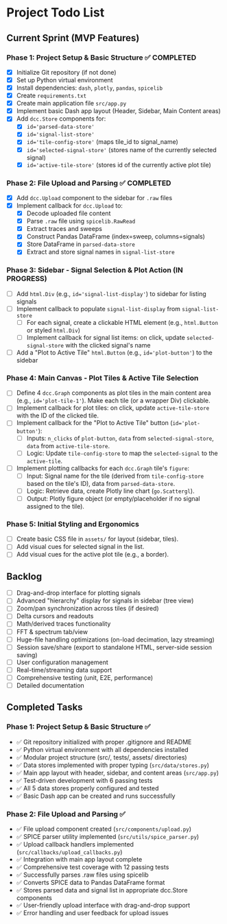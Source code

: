# Project Todo List

## Current Sprint (MVP Features)

### Phase 1: Project Setup & Basic Structure ✅ COMPLETED
- [X] Initialize Git repository (if not done)
- [X] Set up Python virtual environment
- [X] Install dependencies: `dash`, `plotly`, `pandas`, `spicelib`
- [X] Create `requirements.txt`
- [X] Create main application file `src/app.py`
- [X] Implement basic Dash app layout (Header, Sidebar, Main Content areas)
- [X] Add `dcc.Store` components for:
  - [X] `id='parsed-data-store'`
  - [X] `id='signal-list-store'`
  - [X] `id='tile-config-store'` (maps tile_id to signal_name)
  - [X] `id='selected-signal-store'` (stores name of the currently selected signal)
  - [X] `id='active-tile-store'` (stores id of the currently active plot tile)

### Phase 2: File Upload and Parsing ✅ COMPLETED
- [X] Add `dcc.Upload` component to the sidebar for `.raw` files
- [X] Implement callback for `dcc.Upload` to:
  - [X] Decode uploaded file content
  - [X] Parse `.raw` file using `spicelib.RawRead`
  - [X] Extract traces and sweeps
  - [X] Construct Pandas DataFrame (index=sweep, columns=signals)
  - [X] Store DataFrame in `parsed-data-store`
  - [X] Extract and store signal names in `signal-list-store`

### Phase 3: Sidebar - Signal Selection & Plot Action (IN PROGRESS)
- [ ] Add `html.Div` (e.g., `id='signal-list-display'`) to sidebar for listing signals
- [ ] Implement callback to populate `signal-list-display` from `signal-list-store`
  - [ ] For each signal, create a clickable HTML element (e.g., `html.Button` or styled `html.Div`)
  - [ ] Implement callback for signal list items: on click, update `selected-signal-store` with the clicked signal's name
- [ ] Add a "Plot to Active Tile" `html.Button` (e.g., `id='plot-button'`) to the sidebar

### Phase 4: Main Canvas - Plot Tiles & Active Tile Selection
- [ ] Define 4 `dcc.Graph` components as plot tiles in the main content area (e.g., `id='plot-tile-1'`). Make each tile (or a wrapper Div) clickable.
- [ ] Implement callback for plot tiles: on click, update `active-tile-store` with the ID of the clicked tile.
- [ ] Implement callback for the "Plot to Active Tile" button (`id='plot-button'`):
  - [ ] Inputs: `n_clicks` of `plot-button`, `data` from `selected-signal-store`, `data` from `active-tile-store`.
  - [ ] Logic: Update `tile-config-store` to map the `selected-signal` to the `active-tile`.
- [ ] Implement plotting callbacks for each `dcc.Graph` tile's `figure`:
  - [ ] Input: Signal name for the tile (derived from `tile-config-store` based on the tile's ID), data from `parsed-data-store`.
  - [ ] Logic: Retrieve data, create Plotly line chart (`go.Scattergl`).
  - [ ] Output: Plotly figure object (or empty/placeholder if no signal assigned to the tile).

### Phase 5: Initial Styling and Ergonomics
- [ ] Create basic CSS file in `assets/` for layout (sidebar, tiles).
- [ ] Add visual cues for selected signal in the list.
- [ ] Add visual cues for the active plot tile (e.g., a border).

## Backlog
- [ ] Drag-and-drop interface for plotting signals
- [ ] Advanced "hierarchy" display for signals in sidebar (tree view)
- [ ] Zoom/pan synchronization across tiles (if desired)
- [ ] Delta cursors and readouts
- [ ] Math/derived traces functionality
- [ ] FFT & spectrum tab/view
- [ ] Huge-file handling optimizations (on-load decimation, lazy streaming)
- [ ] Session save/share (export to standalone HTML, server-side session saving)
- [ ] User configuration management
- [ ] Real-time/streaming data support
- [ ] Comprehensive testing (unit, E2E, performance)
- [ ] Detailed documentation

## Completed Tasks
### Phase 1: Project Setup & Basic Structure ✅
- ✅ Git repository initialized with proper .gitignore and README
- ✅ Python virtual environment with all dependencies installed
- ✅ Modular project structure (src/, tests/, assets/ directories)
- ✅ Data stores implemented with proper typing (`src/data/stores.py`)
- ✅ Main app layout with header, sidebar, and content areas (`src/app.py`)
- ✅ Test-driven development with 6 passing tests
- ✅ All 5 data stores properly configured and tested
- ✅ Basic Dash app can be created and runs successfully

### Phase 2: File Upload and Parsing ✅
- ✅ File upload component created (`src/components/upload.py`)
- ✅ SPICE parser utility implemented (`src/utils/spice_parser.py`)
- ✅ Upload callback handlers implemented (`src/callbacks/upload_callbacks.py`)
- ✅ Integration with main app layout complete
- ✅ Comprehensive test coverage with 12 passing tests
- ✅ Successfully parses .raw files using spicelib
- ✅ Converts SPICE data to Pandas DataFrame format
- ✅ Stores parsed data and signal list in appropriate dcc.Store components
- ✅ User-friendly upload interface with drag-and-drop support
- ✅ Error handling and user feedback for upload issues 